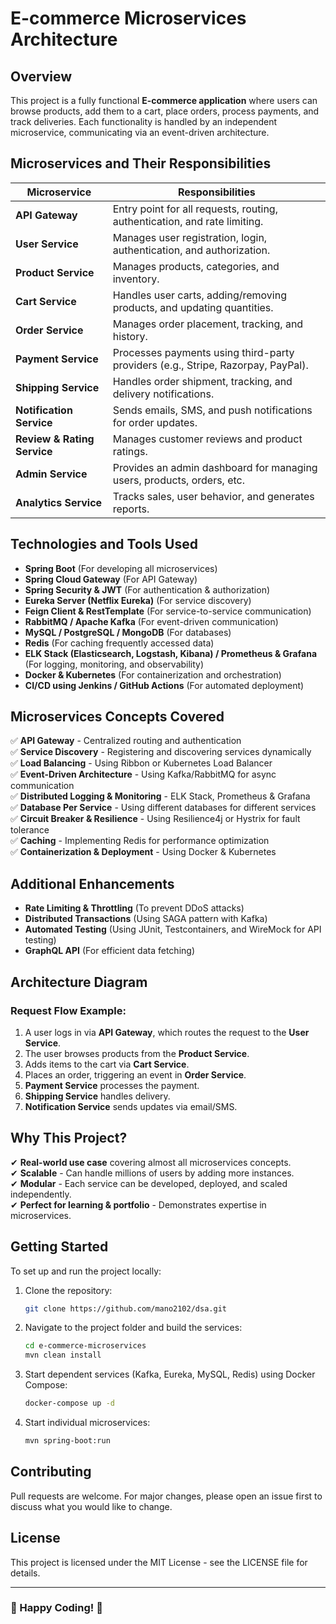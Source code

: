# E-commerce Microservices Architecture

## Overview
This project is a fully functional **E-commerce application** where users can browse products, add them to a cart, place orders, process payments, and track deliveries. Each functionality is handled by an independent microservice, communicating via an event-driven architecture.

## Microservices and Their Responsibilities

| Microservice        | Responsibilities |
|--------------------|----------------|
| **API Gateway**     | Entry point for all requests, routing, authentication, and rate limiting. |
| **User Service**    | Manages user registration, login, authentication, and authorization. |
| **Product Service** | Manages products, categories, and inventory. |
| **Cart Service**    | Handles user carts, adding/removing products, and updating quantities. |
| **Order Service**   | Manages order placement, tracking, and history. |
| **Payment Service** | Processes payments using third-party providers (e.g., Stripe, Razorpay, PayPal). |
| **Shipping Service** | Handles order shipment, tracking, and delivery notifications. |
| **Notification Service** | Sends emails, SMS, and push notifications for order updates. |
| **Review & Rating Service** | Manages customer reviews and product ratings. |
| **Admin Service** | Provides an admin dashboard for managing users, products, orders, etc. |
| **Analytics Service** | Tracks sales, user behavior, and generates reports. |

## Technologies and Tools Used
- **Spring Boot** (For developing all microservices)
- **Spring Cloud Gateway** (For API Gateway)
- **Spring Security & JWT** (For authentication & authorization)
- **Eureka Server (Netflix Eureka)** (For service discovery)
- **Feign Client & RestTemplate** (For service-to-service communication)
- **RabbitMQ / Apache Kafka** (For event-driven communication)
- **MySQL / PostgreSQL / MongoDB** (For databases)
- **Redis** (For caching frequently accessed data)
- **ELK Stack (Elasticsearch, Logstash, Kibana) / Prometheus & Grafana** (For logging, monitoring, and observability)
- **Docker & Kubernetes** (For containerization and orchestration)
- **CI/CD using Jenkins / GitHub Actions** (For automated deployment)

## Microservices Concepts Covered
✅ **API Gateway** - Centralized routing and authentication  
✅ **Service Discovery** - Registering and discovering services dynamically  
✅ **Load Balancing** - Using Ribbon or Kubernetes Load Balancer  
✅ **Event-Driven Architecture** - Using Kafka/RabbitMQ for async communication  
✅ **Distributed Logging & Monitoring** - ELK Stack, Prometheus & Grafana  
✅ **Database Per Service** - Using different databases for different services  
✅ **Circuit Breaker & Resilience** - Using Resilience4j or Hystrix for fault tolerance  
✅ **Caching** - Implementing Redis for performance optimization  
✅ **Containerization & Deployment** - Using Docker & Kubernetes  

## Additional Enhancements
- **Rate Limiting & Throttling** (To prevent DDoS attacks)
- **Distributed Transactions** (Using SAGA pattern with Kafka)
- **Automated Testing** (Using JUnit, Testcontainers, and WireMock for API testing)
- **GraphQL API** (For efficient data fetching)

## Architecture Diagram
### Request Flow Example:
1. A user logs in via **API Gateway**, which routes the request to the **User Service**.
2. The user browses products from the **Product Service**.
3. Adds items to the cart via **Cart Service**.
4. Places an order, triggering an event in **Order Service**.
5. **Payment Service** processes the payment.
6. **Shipping Service** handles delivery.
7. **Notification Service** sends updates via email/SMS.

## Why This Project?
✔ **Real-world use case** covering almost all microservices concepts.  
✔ **Scalable** - Can handle millions of users by adding more instances.  
✔ **Modular** - Each service can be developed, deployed, and scaled independently.  
✔ **Perfect for learning & portfolio** - Demonstrates expertise in microservices.  

## Getting Started
To set up and run the project locally:
1. Clone the repository:
   ```sh
   git clone https://github.com/mano2102/dsa.git
   ```
2. Navigate to the project folder and build the services:
   ```sh
   cd e-commerce-microservices
   mvn clean install
   ```
3. Start dependent services (Kafka, Eureka, MySQL, Redis) using Docker Compose:
   ```sh
   docker-compose up -d
   ```
4. Start individual microservices:
   ```sh
   mvn spring-boot:run
   ```

## Contributing
Pull requests are welcome. For major changes, please open an issue first to discuss what you would like to change.

## License
This project is licensed under the MIT License - see the LICENSE file for details.

---
### 🚀 Happy Coding! 🎯
